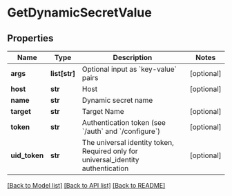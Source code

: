 # GetDynamicSecretValue

## Properties
Name | Type | Description | Notes
------------ | ------------- | ------------- | -------------
**args** | **list[str]** | Optional input as &#x60;key-value&#x60; pairs | [optional] 
**host** | **str** | Host | [optional] 
**name** | **str** | Dynamic secret name | 
**target** | **str** | Target Name | [optional] 
**token** | **str** | Authentication token (see &#x60;/auth&#x60; and &#x60;/configure&#x60;) | [optional] 
**uid_token** | **str** | The universal identity token, Required only for universal_identity authentication | [optional] 

[[Back to Model list]](../README.md#documentation-for-models) [[Back to API list]](../README.md#documentation-for-api-endpoints) [[Back to README]](../README.md)


